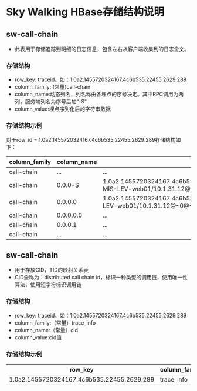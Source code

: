 # Sky Walking HBase存储结构说明
## sw-call-chain
- 此表用于存储追踪到明细的日志信息，包含左右从客户端收集到的日志全文。

### 存储结构
* row_key: traceid。如：1.0a2.1455720324167.4c6b535.22455.2629.289
* column_family: (常量)call-chain
* column_name:动态列名，列名称由各埋点的序号决定。其中RPC调用为两列，服务端列名为序号后加“-S”
* column_value:埋点序列化后的字符串数据

### 存储结构示例
对于row_id = 1.0a2.1455720324167.4c6b535.22455.2629.289存储结构如下：

|column_family|column_name|column_value|
| ----------- |---------| ----------|
|call-chain|...|...|
|call-chain|0.0.0-S|1.0a2.1455720324167.4c6b535.22455.2629.289@~0.0@~0@~dubbo://10.1.31.12:20188/com.ai.aisse.core.rest.ExpenseInitApi.searchMembersinfo(String)@~1455720324205@~38@~ITSC-MIS-LEV-web01/10.1.31.12@~0@~ @~D@~true@~ @~17112@~aisse-dubbo@~5@~S|
|call-chain|0.0.0.0|1.0a2.1455720324167.4c6b535.22455.2629.289@~0.0.0@~0@~com.ai.aisse.core.dao.impl.EmployeeInfoDaoImpl.selectEmployee(java.lang.String)@~1455720324209@~19@~ITSC-MIS-LEV-web01/10.1.31.12@~0@~ @~M@~false@~@~17112@~aisse-dubbo@~5@~L|
|call-chain|0.0.0.0.0|...|
|call-chain|0.0.0.1|...|
|call-chain|...|...|

## sw-call-chain
- 用于存放CID，TID的映射关系表
- CID全称为：distributed call chain id，标识一种类型的调用链，使用唯一性算法，使用短字符标识调用链

### 存储结构
* row_key: traceid。如：1.0a2.1455720324167.4c6b535.22455.2629.289
* column_family:（常量）trace_info
* column_name:（常量）cid
* column_value:cid值

### 存储结构示例
|row_key|column_family|column_name|column_value|
| ------| ----------- |---------| ----------|
|1.0a2.1455720324167.4c6b535.22455.2629.289|trace_info|cid|cid_123456|

## 
